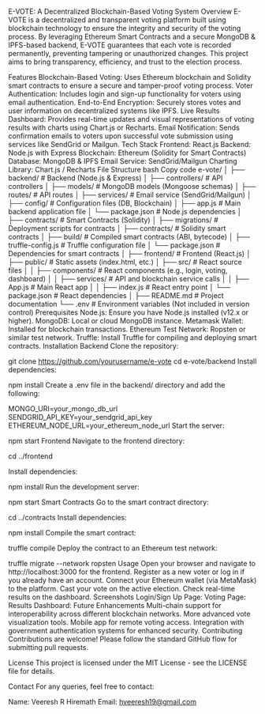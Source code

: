 E-VOTE: A Decentralized Blockchain-Based Voting System
Overview
E-VOTE is a decentralized and transparent voting platform built using blockchain technology to ensure the integrity and security of the voting process. By leveraging Ethereum Smart Contracts and a secure MongoDB & IPFS-based backend, E-VOTE guarantees that each vote is recorded permanently, preventing tampering or unauthorized changes. This project aims to bring transparency, efficiency, and trust to the election process.

Features
Blockchain-Based Voting: Uses Ethereum blockchain and Solidity smart contracts to ensure a secure and tamper-proof voting process.
Voter Authentication: Includes login and sign-up functionality for voters using email authentication.
End-to-End Encryption: Securely stores votes and user information on decentralized systems like IPFS.
Live Results Dashboard: Provides real-time updates and visual representations of voting results with charts using Chart.js or Recharts.
Email Notification: Sends confirmation emails to voters upon successful vote submission using services like SendGrid or Mailgun.
Tech Stack
Frontend: React.js
Backend: Node.js with Express
Blockchain: Ethereum (Solidity for Smart Contracts)
Database: MongoDB & IPFS
Email Service: SendGrid/Mailgun
Charting Library: Chart.js / Recharts
File Structure
bash
Copy code
e-vote/
│
├── backend/               # Backend (Node.js & Express)
│   ├── controllers/       # API controllers
│   ├── models/            # MongoDB models (Mongoose schemas)
│   ├── routes/            # API routes
│   ├── services/          # Email service (SendGrid/Mailgun)
│   ├── config/            # Configuration files (DB, Blockchain)
│   ├── app.js             # Main backend application file
│   └── package.json       # Node.js dependencies
│
├── contracts/             # Smart Contracts (Solidity)
│   ├── migrations/        # Deployment scripts for contracts
│   ├── contracts/         # Solidity smart contracts
│   ├── build/             # Compiled smart contracts (ABI, bytecode)
│   ├── truffle-config.js  # Truffle configuration file
│   └── package.json       # Dependencies for smart contracts
│
├── frontend/              # Frontend (React.js)
│   ├── public/            # Static assets (index.html, etc.)
│   ├── src/               # React source files
│   │   ├── components/    # React components (e.g., login, voting, dashboard)
│   │   ├── services/      # API and blockchain service calls
│   │   ├── App.js         # Main React app
│   │   ├── index.js       # React entry point
│   └── package.json       # React dependencies
│
├── README.md              # Project documentation
└── .env                   # Environment variables (Not included in version control)
Prerequisites
Node.js: Ensure you have Node.js installed (v12.x or higher).
MongoDB: Local or cloud MongoDB instance.
Metamask Wallet: Installed for blockchain transactions.
Ethereum Test Network: Ropsten or similar test network.
Truffle: Install Truffle for compiling and deploying smart contracts.
Installation
Backend
Clone the repository:

git clone https://github.com/yourusername/e-vote
cd e-vote/backend
Install dependencies:

npm install
Create a .env file in the backend/ directory and add the following:

MONGO_URI=your_mongo_db_url
SENDGRID_API_KEY=your_sendgrid_api_key
ETHEREUM_NODE_URL=your_ethereum_node_url
Start the server:

npm start
Frontend
Navigate to the frontend directory:

cd ../frontend 

Install dependencies:

npm install
Run the development server:

npm start
Smart Contracts
Go to the smart contract directory:

cd ../contracts
Install dependencies:

npm install
Compile the smart contract:

truffle compile
Deploy the contract to an Ethereum test network:

truffle migrate --network ropsten
Usage
Open your browser and navigate to http://localhost:3000 for the frontend.
Register as a new voter or log in if you already have an account.
Connect your Ethereum wallet (via MetaMask) to the platform.
Cast your vote on the active election.
Check real-time results on the dashboard.
Screenshots
Login/Sign Up Page:
Voting Page:
Results Dashboard:
Future Enhancements
Multi-chain support for interoperability across different blockchain networks.
More advanced vote visualization tools.
Mobile app for remote voting access.
Integration with government authentication systems for enhanced security.
Contributing
Contributions are welcome! Please follow the standard GitHub flow for submitting pull requests.

License
This project is licensed under the MIT License - see the LICENSE file for details.

Contact
For any queries, feel free to contact:

Name: Veeresh R Hiremath
Email: hveeresh19@gmail.com
